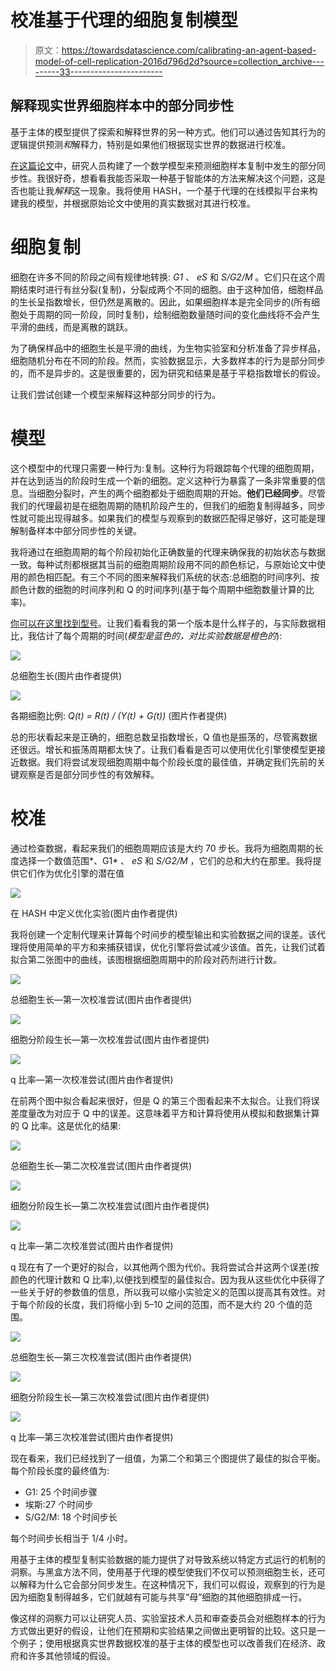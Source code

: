 # 校准基于代理的细胞复制模型

> 原文：<https://towardsdatascience.com/calibrating-an-agent-based-model-of-cell-replication-2016d796d2d?source=collection_archive---------33----------------------->

## 解释现实世界细胞样本中的部分同步性

基于主体的模型提供了探索和解释世界的另一种方式。他们可以通过告知其行为的逻辑提供预测*和*解释力，特别是如果他们根据现实世界的数据进行校准。

[在这篇论文](https://royalsocietypublishing.org/doi/full/10.1098/rsif.2019.0382)中，研究人员构建了一个数学模型来预测细胞样本复制中发生的部分同步性。我很好奇，想看看我能否采取一种基于智能体的方法来解决这个问题，这是否也能让我*解释*这一现象。我将使用 HASH，一个基于代理的在线模拟平台来构建我的模型，并根据原始论文中使用的真实数据对其进行校准。

# 细胞复制

细胞在许多不同的阶段之间有规律地转换: *G1* 、 *eS* 和 *S/G2/M* 。它们只在这个周期结束时进行有丝分裂(复制)，分裂成两个不同的细胞。由于这种加倍，细胞样品的生长呈指数增长，但仍然是离散的。因此，如果细胞样本是完全同步的(所有细胞处于周期的同一阶段，同时复制)，绘制细胞数量随时间的变化曲线将不会产生平滑的曲线，而是离散的跳跃。

为了确保样品中的细胞生长是平滑的曲线，为生物实验室和分析准备了异步样品，细胞随机分布在不同的阶段。然而，实验数据显示，大多数样本的行为是部分同步的，而不是异步的。这是很重要的，因为研究和结果是基于平稳指数增长的假设。

让我们尝试创建一个模型来解释这种部分同步的行为。

# 模型

这个模型中的代理只需要一种行为:复制。这种行为将跟踪每个代理的细胞周期，并在达到适当的阶段时生成一个新的细胞。定义这种行为暴露了一条非常重要的信息。当细胞分裂时，产生的两个细胞都处于细胞周期的开始。**他们已经同步**。尽管我们的代理最初是在细胞周期的随机阶段产生的，但我们的细胞复制得越多，同步性就可能出现得越多。如果我们的模型与观察到的数据匹配得足够好，这可能是理解制备样本中部分同步性的关键。

我将通过在细胞周期的每个阶段初始化正确数量的代理来确保我的初始状态与数据一致。每种试剂都根据其当前的细胞周期阶段用不同的颜色标记，与原始论文中使用的颜色相匹配。有三个不同的图来解释我们系统的状态:总细胞的时间序列、按颜色计数的细胞的时间序列和 Q 的时间序列(基于每个周期中细胞数量计算的比率)。

[你可以在这里找到型号](https://core.hash.ai/@hash/multi-stage-cell-replication/stable)。让我们看看我的第一个版本是什么样子的，与实际数据相比，我估计了每个周期的时间(*模型是蓝色的，对比实验数据是橙色的*):

![](img/15c710024fe8a038a1039b93c31f4cc4.png)

总细胞生长(图片由作者提供)

![](img/d5624d345e7036c63ae743abfe0ecb82.png)

各期细胞比例: *Q(t) = R(t) / (Y(t) + G(t))* (图片作者提供)

总的形状看起来是正确的，细胞总数呈指数增长，Q 值也是振荡的，尽管离数据还很远。增长和振荡周期都太快了。让我们看看是否可以使用优化引擎使模型更接近数据。我们将尝试发现细胞周期中每个阶段长度的最佳值，并确定我们先前的关键观察是否是部分同步性的有效解释。

# 校准

通过检查数据，看起来我们的细胞周期应该是大约 70 步长。我将为细胞周期的长度选择一个数值范围*、G1* 、 *eS* 和 *S/G2/M* ，它们的总和大约在那里。我将提供它们作为优化引擎的潜在值

![](img/de872629ab1f58fb080ab0948365a8d3.png)

在 HASH 中定义优化实验(图片由作者提供)

我将创建一个定制代理来计算每个时间步的模型输出和实验数据之间的误差。该代理将使用简单的平方和来捕获错误，优化引擎将尝试减少该值。首先，让我们试着拟合第二张图中的曲线，该图根据细胞周期中的阶段对药剂进行计数。

![](img/28707dc3e3ae03d8125637e0bbe2afda.png)

总细胞生长—第一次校准尝试(图片由作者提供)

![](img/e163be798abe4763829a64d835deff70.png)

细胞分阶段生长—第一次校准尝试(图片由作者提供)

![](img/e4ab3af6f85588b19a26580f56d6ace7.png)

q 比率—第一次校准尝试(图片由作者提供)

在前两个图中拟合看起来很好，但是 Q 的第三个图看起来不太拟合。让我们将误差度量改为对应于 Q 中的误差。这意味着平方和计算将使用从模拟和数据集计算的 Q 比率。这是优化的结果:

![](img/2c2dc7afa4d4d6d3f25c6d5dd46f2e4c.png)

总细胞生长—第二次校准尝试(图片由作者提供)

![](img/b26414b83d6477318d2982bcc97d3182.png)

细胞分阶段生长—第二次校准尝试(图片由作者提供)

![](img/74a8efa5b45894fd16cf02a2b2441348.png)

q 比率—第二次校准尝试(图片由作者提供)

q 现在有了一个更好的拟合，以其他两个图为代价。我将尝试合并这两个误差(按颜色的代理计数和 Q 比率),以便找到模型的最佳拟合。因为我从这些优化中获得了一些关于好的参数值的信息，所以我可以缩小实验定义的范围以提高其有效性。对于每个阶段的长度，我们将缩小到 5–10 之间的范围，而不是大约 20 个值的范围。

![](img/ab2d93cea37e948eab994f4a243afe8c.png)

总细胞生长—第三次校准尝试(图片由作者提供)

![](img/7659a00370d92d5a4d53b97bd7cc9eed.png)

细胞分阶段生长—第三次校准尝试(图片由作者提供)

![](img/0e7e07fdff748b10bdea109b9386a52f.png)

q 比率—第三次校准尝试(图片由作者提供)

现在看来，我们已经找到了一组值，为第二个和第三个图提供了最佳的拟合平衡。每个阶段长度的最终值为:

*   G1: 25 个时间步骤
*   埃斯:27 个时间步
*   S/G2/M: 18 个时间步长

每个时间步长相当于 1/4 小时。

用基于主体的模型复制实验数据的能力提供了对导致系统以特定方式运行的机制的洞察。与黑盒方法不同，使用基于代理的模型使我们不仅可以预测细胞生长，还可以解释为什么它会部分同步发生。在这种情况下，我们可以假设，观察到的行为是因为细胞复制得越多，它们就越有可能与共享“母”细胞的其他细胞排成一行。

像这样的洞察力可以让研究人员、实验室技术人员和审查委员会对细胞样本的行为方式做出更好的假设，让他们在预期和实验结果之间做出更明智的比较。这只是一个例子；使用根据真实世界数据校准的基于主体的模型也可以改善我们在经济、政府和许多其他领域的假设。